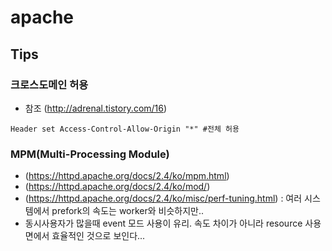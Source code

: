 # apache
## Tips
### 크로스도메인 허용
- 참조 (http://adrenal.tistory.com/16)
```
Header set Access-Control-Allow-Origin "*" #전체 허용  
```
### MPM(Multi-Processing Module)
- (https://httpd.apache.org/docs/2.4/ko/mpm.html)
- (https://httpd.apache.org/docs/2.4/ko/mod/)
- (https://httpd.apache.org/docs/2.4/ko/misc/perf-tuning.html) : 여러 시스템에서 prefork의 속도는 worker와 비슷하지만..
- 동시사용자가 많을때 event 모드 사용이 유리. 속도 차이가 아니라 resource 사용 면에서 효율적인 것으로 보인다... 
